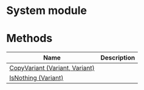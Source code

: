 # System module

# Methods

|Name|Description|
|---|---|
|[CopyVariant (Variant, Variant)](./CopyVariant.md)||
|[IsNothing (Variant)](./IsNothing.md)||
